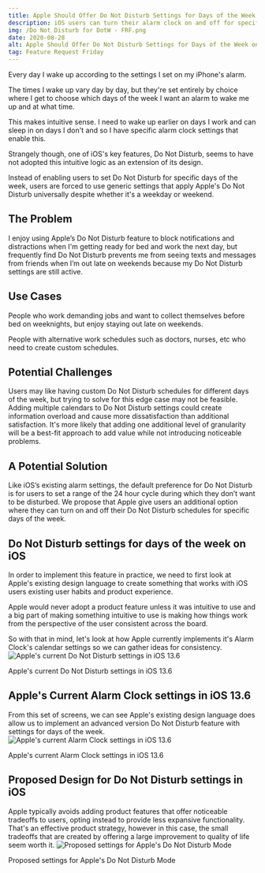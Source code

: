 ```yaml
---
title: Apple Should Offer Do Not Disturb Settings for Days of the Week on iOS
description: iOS users can turn their alarm clock on and off for specific days of the week. Why not let users do the same for Do Not Disturb?
img: /Do Not Disturb for DotW - FRF.png
date: 2020-08-28
alt: Apple Should Offer Do Not Disturb Settings for Days of the Week on iOS
tag: Feature Request Friday
---
```


Every day I wake up according to the settings I set on my iPhone's alarm.

The times I wake up vary day by day, but they're set entirely by choice where I get to choose which days of the week I want an alarm to wake me up and at what time.

This makes intuitive sense. I need to wake up earlier on days I work and can sleep in on days I don't and so I have specific alarm clock settings that enable this.

Strangely though, one of iOS's key features, Do Not Disturb, seems to have not adopted this intuitive logic as an extension of its design.

Instead of enabling users to set Do Not Disturb for specific days of the week, users are forced to use generic settings that apply Apple's Do Not Disturb universally despite whether it's a weekday or weekend.


## The Problem
I enjoy using Apple’s Do Not Disturb feature to block notifications and distractions when I'm getting ready for bed and work the next day, but frequently find Do Not Disturb prevents me from seeing texts and messages from friends when I’m out late on weekends because my Do Not Disturb settings are still active.

## Use Cases
People who work demanding jobs and want to collect themselves before bed on weeknights, but enjoy staying out late on weekends.

People with alternative work schedules such as doctors, nurses, etc who need to create custom schedules.

## Potential Challenges
Users may like having custom Do Not Disturb schedules for different days of the week, but trying to solve for this edge case may not be feasible. Adding multiple calendars to Do Not Disturb settings could create information overload and cause more dissatisfaction than additional satisfaction. It's more likely that adding one additional level of granularity will be a best-fit approach to add value while not introducing noticeable problems.

## A Potential Solution
Like iOS’s existing alarm settings, the default preference for Do Not Disturb is for users to set a range of the 24 hour cycle during which they don’t want to be disturbed. We propose that Apple give users an additional option where they can turn on and off their Do Not Disturb schedules for specific days of the week.

## Do Not Disturb settings for days of the week on iOS
In order to implement this feature in practice, we need to first look at Apple's existing design language to create something that works with iOS users existing user habits and product experience.

Apple would never adopt a product feature unless it was intuitive to use and a big part of making something intuitive to use is making how things work from the perspective of the user consistent across the board.

So with that in mind, let's look at how Apple currently implements it's Alarm Clock's calendar settings so we can gather ideas for consistency.
<img src="/Do Not Disturb Current Settings.png" alt="Apple's current Do Not Disturb settings in iOS 13.6" class="mb-0"> </img>
<div class="text-center text-sm text-gray-500">Apple's current Do Not Disturb settings in iOS 13.6</div>

## Apple's Current Alarm Clock settings in iOS 13.6
From this set of screens, we can see Apple's existing design language does allow us to implement an advanced version Do Not Disturb feature with settings for days of the week.
<img src="/Alarm Clock Current Settings.png" alt="Apple's current Alarm Clock settings in iOS 13.6" class="mb-0"> </img>
<div class="text-center text-sm text-gray-500">Apple's current Alarm Clock settings in iOS 13.6</div>

## Proposed Design for Do Not Disturb settings in iOS
Apple typically avoids adding product features that offer noticeable tradeoffs to users, opting instead to provide less expansive functionality. That's an effective product strategy, however in this case, the small tradeoffs that are created by offering a large improvement to quality of life seem worth it.
<img src="/Do Not Disturb Proposed Settings.png" alt="Proposed settings for Apple's Do Not Disturb Mode" class="mb-0"> </img>
<div class="text-center text-sm text-gray-500">Proposed settings for Apple's Do Not Disturb Mode</div>